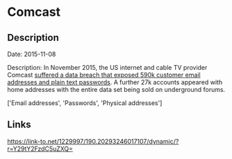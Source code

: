 # Comcast

## Description

Date: 2015-11-08

Description:
In November 2015, the US internet and cable TV provider Comcast <a href="http://www.ibtimes.co.uk/comcast-data-breach-590000-customer-passwords-go-sale-dark-web-1528026" target="_blank" rel="noopener">suffered a data breach that exposed 590k customer email addresses and plain text passwords</a>. A further 27k accounts appeared with home addresses with the entire data set being sold on underground forums.


['Email addresses', 'Passwords', 'Physical addresses']

## Links

https://link-to.net/1229997/190.20293246017107/dynamic/?r=Y29tY2FzdC5uZXQ=